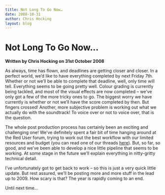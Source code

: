 ```yaml
---
title: Not Long To Go Now…
date: 2008-10-31
author: Chris Hocking
layout: blog
---
```

# Not Long To Go Now…

**Written by Chris Hocking on 31st October 2008**

As always, time has flown, and deadlines are getting closer and closer. In a perfect world, we’d like to have everything completed by next Friday 7th. Whether or not we’ll be able to complete that deadline, well, only time will tell. Everything seems to be going pretty well. Colour grading is currently being tackled, and most of the visual effects are now completed – we’ve only got a few of the more tricky ones to go. The biggest worry we have currently is whether or not we’ll have the score completed by then. But fingers crossed! Another, more subjective problem is working out what we actually do with the soundtrack! To voice over or not to voice over, that is the question.

The whole post production process has certainly been an exciting and challenging one! We’ve definitely spent a fair bit of time hanging around at the Red User forum, trying to work out the best workflow with our limited resources and budget (you can read one of our threads [here](http://reduser.net/forum/showthread.php?t=20891 "Red User")). But, so far, so good, and we’ve been able to develop a nice little pipeline that seems to be working. At some stage in the future we’ll explain everything in nitty-gritty technical detail.

I’ve unfortunately got to get back to work – so this is just a very quick little update. But rest assured, we’ll be posting more and more stuff in the lead up to 2009. How scary is that? The year is rapidly coming to an end.

Until next time…